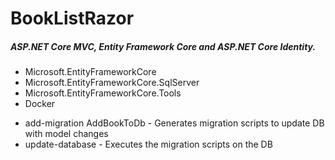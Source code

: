 <h1>BookListRazor</h1>

<h5>ASP.NET Core MVC, Entity Framework Core and ASP.NET Core Identity.</h5>

<ul>
  <li>Microsoft.EntityFrameworkCore</li>
  <li>Microsoft.EntityFrameworkCore.SqlServer</li>
  <li>Microsoft.EntityFrameworkCore.Tools</li>
  <li>Docker</li>
  </ul>



<ul>
  <li>add-migration AddBookToDb - Generates migration scripts to update DB with model changes</li>
  <li>update-database - Executes the migration scripts on the DB</li>
  </ul>



